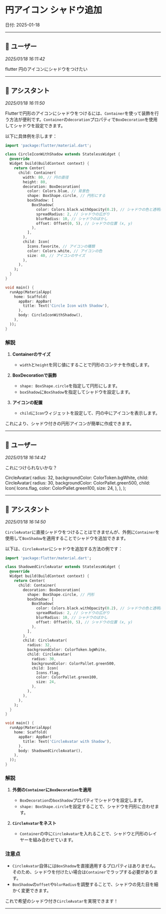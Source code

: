 # 円アイコン シャドウ追加

日付: 2025-01-18

---

## 👤 ユーザー
*2025/01/18 16:11:42*

flutter 円のアイコンにシャドウをつけたい

---

## 🤖 アシスタント
*2025/01/18 16:11:50*

Flutterで円形のアイコンにシャドウをつけるには、`Container`を使って装飾を行う方法が便利です。`Container`の`decoration`プロパティで`BoxDecoration`を使用してシャドウを設定できます。

以下に具体例を示します：

```dart
import 'package:flutter/material.dart';

class CircleIconWithShadow extends StatelessWidget {
  @override
  Widget build(BuildContext context) {
    return Center(
      child: Container(
        width: 80, // 円の直径
        height: 80,
        decoration: BoxDecoration(
          color: Colors.blue, // 背景色
          shape: BoxShape.circle, // 円形にする
          boxShadow: [
            BoxShadow(
              color: Colors.black.withOpacity(0.2), // シャドウの色と透明度
              spreadRadius: 2, // シャドウの広がり
              blurRadius: 10, // シャドウのぼかし
              offset: Offset(0, 5), // シャドウの位置 (x, y)
            ),
          ],
        ),
        child: Icon(
          Icons.favorite, // アイコンの種類
          color: Colors.white, // アイコンの色
          size: 40, // アイコンのサイズ
        ),
      ),
    );
  }
}

void main() {
  runApp(MaterialApp(
    home: Scaffold(
      appBar: AppBar(
        title: Text('Circle Icon with Shadow'),
      ),
      body: CircleIconWithShadow(),
    ),
  ));
}
```

### 解説
1. **Containerのサイズ**  
   - `width`と`height`を同じ値にすることで円形のコンテナを作成します。

2. **BoxDecorationで装飾**  
   - `shape: BoxShape.circle`を指定して円形にします。
   - `boxShadow`に`BoxShadow`を指定してシャドウを設定します。

3. **アイコンの配置**  
   - `child`に`Icon`ウィジェットを設定して、円の中にアイコンを表示します。

これにより、シャドウ付きの円形アイコンが簡単に作成できます。

---

## 👤 ユーザー
*2025/01/18 16:14:42*

これにつけられないかな？

CircleAvatar(
            radius: 32,
            backgroundColor: ColorToken.bgWhite,
            child: CircleAvatar(
              radius: 30,
              backgroundColor: ColorPallet.green500,
              child: Icon(
                Icons.flag,
                color: ColorPallet.green100,
                size: 24,
              ),
            ),
          );

---

## 🤖 アシスタント
*2025/01/18 16:14:50*

`CircleAvatar`に直接シャドウをつけることはできませんが、外側に`Container`を使用して`BoxShadow`を適用することでシャドウを追加できます。

以下は、`CircleAvatar`にシャドウを追加する方法の例です：

```dart
import 'package:flutter/material.dart';

class ShadowedCircleAvatar extends StatelessWidget {
  @override
  Widget build(BuildContext context) {
    return Center(
      child: Container(
        decoration: BoxDecoration(
          shape: BoxShape.circle, // 円形
          boxShadow: [
            BoxShadow(
              color: Colors.black.withOpacity(0.2), // シャドウの色と透明度
              spreadRadius: 2, // シャドウの広がり
              blurRadius: 10, // シャドウのぼかし
              offset: Offset(0, 5), // シャドウの位置 (x, y)
            ),
          ],
        ),
        child: CircleAvatar(
          radius: 32,
          backgroundColor: ColorToken.bgWhite,
          child: CircleAvatar(
            radius: 30,
            backgroundColor: ColorPallet.green500,
            child: Icon(
              Icons.flag,
              color: ColorPallet.green100,
              size: 24,
            ),
          ),
        ),
      ),
    );
  }
}

void main() {
  runApp(MaterialApp(
    home: Scaffold(
      appBar: AppBar(
        title: Text('CircleAvatar with Shadow'),
      ),
      body: ShadowedCircleAvatar(),
    ),
  ));
}
```

### 解説

1. **外側の`Container`に`BoxDecoration`を適用**  
   - `BoxDecoration`の`boxShadow`プロパティでシャドウを設定します。
   - `shape: BoxShape.circle`を設定することで、シャドウを円形に合わせます。

2. **`CircleAvatar`をネスト**  
   - `Container`の中に`CircleAvatar`を入れることで、シャドウと円形のレイヤーを組み合わせています。

### 注意点
- `CircleAvatar`自体には`BoxShadow`を直接適用するプロパティはありません。そのため、シャドウを付けたい場合は`Container`でラップする必要があります。
- `BoxShadow`の`offset`や`blurRadius`を調整することで、シャドウの見た目を細かく変更できます。

これで希望のシャドウ付き`CircleAvatar`を実現できます！

---
